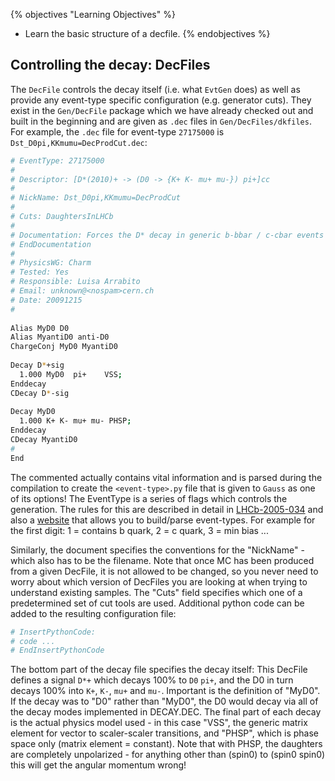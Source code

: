 {% objectives "Learning Objectives" %}
* Learn the basic structure of a decfile.
{% endobjectives %}

## Controlling the decay: DecFiles

The `DecFile` controls the decay itself (i.e. what `EvtGen` does) as well as provide any event-type specific configuration (e.g. generator cuts).
They exist in the `Gen/DecFile` package which we have already checked out and built in the beginning and are given as `.dec` files in `Gen/DecFiles/dkfiles`.
For example, the `.dec` file for event-type `27175000` is `Dst_D0pi,KKmumu=DecProdCut.dec`:
```bash
# EventType: 27175000                                                                                                                                                                                                                                      
#                                                                                                                                                                                                                                                          
# Descriptor: [D*(2010)+ -> (D0 -> {K+ K- mu+ mu-}) pi+]cc                                                                                                                                                                                                 
#                                                                                                                                                                                                                                                          
# NickName: Dst_D0pi,KKmumu=DecProdCut                                                                                                                                                                                                                     
#                                                                                                                                                                                                                                                          
# Cuts: DaughtersInLHCb                                                                                                                                                                                                                                    
#                                                                                                                                                                                                                                                          
# Documentation: Forces the D* decay in generic b-bbar / c-cbar events + Requires products to be in LHCb acceptance                                                                                                                                        
# EndDocumentation                                                                                                                                                                                                                                         
#                                                                                                                                                                                                                                                          
# PhysicsWG: Charm                                                                                                                                                                                                                                         
# Tested: Yes                                                                                                                                                                                                                                              
# Responsible: Luisa Arrabito                                                                                                                                                                                                                              
# Email: unknown@<nospam>cern.ch                                                                                                                                                                                                                           
# Date: 20091215                                                                                                                                                                                                                                           
#                                                                                                                                                                                                                                                          
                                                                                                                                                                                                                                                           
Alias MyD0 D0                                                                                                                                                                                                                                              
Alias MyantiD0 anti-D0                                                                                                                                                                                                                                     
ChargeConj MyD0 MyantiD0                                                                                                                                                                                                                                   
                                                                                                                                                                                                                                                           
Decay D*+sig                                                                                                                                                                                                                                               
  1.000 MyD0  pi+    VSS;                                                                                                                                                                                                                                  
Enddecay                                                                                                                                                                                                                                                   
CDecay D*-sig                                                                                                                                                                                                                                              
                                                                                                                                                                                                                                                           
Decay MyD0                                                                                                                                                                                                                                                 
  1.000 K+ K- mu+ mu- PHSP;                                                                                                                                                                                                                                
Enddecay                                                                                                                                                                                                                                                   
CDecay MyantiD0                                                                                                                                                                                                                                            
#                                                                                                                                                                                                                                                          
End  
```
The commented actually contains vital information and is parsed during the compilation to create the `<event-type>.py` file that is given to `Gauss` as one of its options!
The EventType is a series of flags which controls the generation. The rules for this are described in detail in [LHCb-2005-034](https://cds.cern.ch/record/855452/files/lhcb-2005-034.pdf) and also a [website](http://cloud.e5.physik.tu-dortmund.de/eventtype/) that allows you to build/parse event-types.
For example for the first digit: 1 = contains b quark, 2 = c quark, 3 = min bias ...

Similarly, the document specifies the conventions for the "NickName" - which also has to be the filename. Note that once MC has been produced from a given DecFile, it is not allowed to be changed, so you never need to worry about which version of DecFiles you are looking at when trying to understand existing samples.
The "Cuts" field specifies which one of a predetermined set of cut tools are used. Additional python code can be added to the resulting configuration file:

```bash
# InsertPythonCode:
# code ...
# EndInsertPythonCode
```

The bottom part of the decay file specifies the decay itself:
This DecFile defines a signal `D*+` which decays 100% to `D0` `pi+`, and the D0 in turn decays 100% into `K+`, `K-`, `mu+` and `mu-`. Important is the definition of "MyD0". If the decay was to "D0" rather than "MyD0", the D0 would decay via all of the decay modes implemented in DECAY.DEC.
The final part of each decay is the actual physics model used - in this case "VSS", the generic matrix element for vector to scaler-scaler transitions, and "PHSP", which is phase space only (matrix element = constant). Note that with PHSP, the daughters are completely unpolarized - for anything other than (spin0) to (spin0 spin0) this will get the angular momentum wrong!
